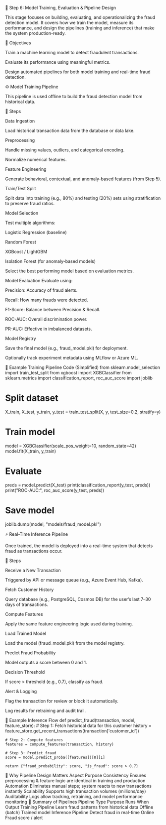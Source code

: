 🧠 Step 6: Model Training, Evaluation & Pipeline Design

This stage focuses on building, evaluating, and operationalizing the fraud detection model.
It covers how we train the model, measure its performance, and design the pipelines (training and inference) that make the system production-ready.

🎯 Objectives

Train a machine learning model to detect fraudulent transactions.

Evaluate its performance using meaningful metrics.

Design automated pipelines for both model training and real-time fraud detection.

⚙️ Model Training Pipeline

This pipeline is used offline to build the fraud detection model from historical data.

🧩 Steps

Data Ingestion

Load historical transaction data from the database or data lake.

Preprocessing

Handle missing values, outliers, and categorical encoding.

Normalize numerical features.

Feature Engineering

Generate behavioral, contextual, and anomaly-based features (from Step 5).

Train/Test Split

Split data into training (e.g., 80%) and testing (20%) sets using stratification to preserve fraud ratios.

Model Selection

Test multiple algorithms:

Logistic Regression (baseline)

Random Forest

XGBoost / LightGBM

Isolation Forest (for anomaly-based models)

Select the best performing model based on evaluation metrics.

Model Evaluation
Evaluate using:

Precision: Accuracy of fraud alerts.

Recall: How many frauds were detected.

F1-Score: Balance between Precision & Recall.

ROC-AUC: Overall discrimination power.

PR-AUC: Effective in imbalanced datasets.

Model Registry

Save the final model (e.g., fraud_model.pkl) for deployment.

Optionally track experiment metadata using MLflow or Azure ML.

🧮 Example Training Pipeline Code (Simplified)
from sklearn.model_selection import train_test_split
from xgboost import XGBClassifier
from sklearn.metrics import classification_report, roc_auc_score
import joblib

# Split dataset
X_train, X_test, y_train, y_test = train_test_split(X, y, test_size=0.2, stratify=y)

# Train model
model = XGBClassifier(scale_pos_weight=10, random_state=42)
model.fit(X_train, y_train)

# Evaluate
preds = model.predict(X_test)
print(classification_report(y_test, preds))
print("ROC-AUC:", roc_auc_score(y_test, preds))

# Save model
joblib.dump(model, "models/fraud_model.pkl")

⚡ Real-Time Inference Pipeline

Once trained, the model is deployed into a real-time system that detects fraud as transactions occur.

🧩 Steps

Receive a New Transaction

Triggered by API or message queue (e.g., Azure Event Hub, Kafka).

Fetch Customer History

Query database (e.g., PostgreSQL, Cosmos DB) for the user’s last 7–30 days of transactions.

Compute Features

Apply the same feature engineering logic used during training.

Load Trained Model

Load the model (fraud_model.pkl) from the model registry.

Predict Fraud Probability

Model outputs a score between 0 and 1.

Decision Threshold

If score > threshold (e.g., 0.7), classify as fraud.

Alert & Logging

Flag the transaction for review or block it automatically.

Log results for retraining and audit trail.

🧩 Example Inference Flow
def predict_fraud(transaction, model, feature_store):
    # Step 1: Fetch historical data for this customer
    history = feature_store.get_recent_transactions(transaction['customer_id'])
    
    # Step 2: Compute features
    features = compute_features(transaction, history)
    
    # Step 3: Predict fraud
    score = model.predict_proba([features])[0][1]
    
    return {"fraud_probability": score, "is_fraud": score > 0.7}

🔗 Why Pipeline Design Matters
Aspect	Purpose
Consistency	Ensures preprocessing & feature logic are identical in training and production
Automation	Eliminates manual steps; system reacts to new transactions instantly
Scalability	Supports high transaction volumes (millions/day)
Auditability	Logs allow tracking, retraining, and model performance monitoring
🧩 Summary of Pipelines
Pipeline Type	Purpose	Runs When	Output
Training Pipeline	Learn fraud patterns from historical data	Offline (batch)	Trained model
Inference Pipeline	Detect fraud in real-time	Online	Fraud score / alert